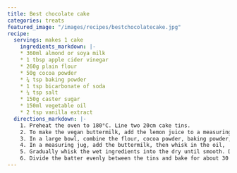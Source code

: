 ```yaml
---
title: Best chocolate cake
categories: treats
featured_image: "/images/recipes/bestchocolatecake.jpg"
recipe:
  servings: makes 1 cake
    ingredients_markdown: |-
    * 360ml almond or soya milk
    * 1 tbsp apple cider vinegar
    * 260g plain flour
    * 50g cocoa powder
    * ¾ tsp baking powder
    * 1 tsp bicarbonate of soda 
    * ¼ tsp salt
    * 150g caster sugar
    * 150ml vegetable oil
    * 2 tsp vanilla extract
  directions_markdown: |-
    1. Preheat the oven to 180°C. Line two 20cm cake tins.
    2. To make the vegan buttermilk, add the lemon juice to a measuring jug, followed by the milk and leave it to sit for two minutes.
    3. In a large bowl, combine the flour, cocoa powder, baking powder, bicarbonate of soda and salt.
    4. In a measuring jug, add the buttermilk, then whisk in the oil,  vanilla extract and sugar.
    5. Gradually whisk the wet ingredients into the dry until smooth. Do not over mix. 
    6. Divide the batter evenly between the tins and bake for about 30 minutes, until a skewer inserted into the centre comes out clean. Leave the cakes to cool completely before assembling and decorating with your favourite toppings.
---
```

